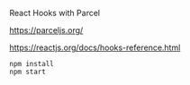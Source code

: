 React Hooks with Parcel

https://parceljs.org/

https://reactjs.org/docs/hooks-reference.html

```
npm install
npm start
```
